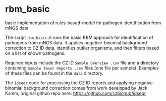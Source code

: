 # rbm_basic
basic implementation of rules-based-model for pathogen identification from mNGS data


The script `rbm_basic.R` runs the basic RBM approach for identification of pathogens from mNGS data. It applies negative-binomial background correction to CZ ID data, identifies outlier organisms, and then filters based on a list of known pathogens.

Required inputs include the CZ ID `Sample Overview .csv` file and a directory containing `Sample Taxon Reports .csv` files (one file per sample). Examples of these files can be found in the `data` directory.

The `idseqr` code for processing the CZ ID reports and applying negative-binomial background correction comes from work developed by Jack Kamm, original github repo here: https://github.com/czbiohub/idseqr